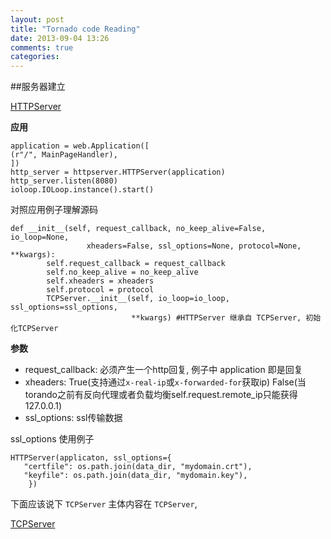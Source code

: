 ```yaml
---
layout: post
title: "Tornado code Reading"
date: 2013-09-04 13:26
comments: true
categories: 
---
```


##服务器建立

[HTTPServer](https://github.com/facebook/tornado/blob/master/tornado/httpserver.py)

**应用**

```
application = web.Application([
(r"/", MainPageHandler),	
])
http_server = httpserver.HTTPServer(application)
http_server.listen(8080)
ioloop.IOLoop.instance().start()
```

对照应用例子理解源码

```
def __init__(self, request_callback, no_keep_alive=False, io_loop=None,
                 xheaders=False, ssl_options=None, protocol=None, **kwargs):
        self.request_callback = request_callback
        self.no_keep_alive = no_keep_alive
        self.xheaders = xheaders
        self.protocol = protocol
        TCPServer.__init__(self, io_loop=io_loop, ssl_options=ssl_options,
                           **kwargs) #HTTPServer 继承自 TCPServer, 初始化TCPServer
```

**参数**

- request_callback: 必须产生一个http回复, 例子中 application 即是回复
- xheaders: True(支持通过`x-real-ip`或`x-forwarded-for`获取ip) False(当torando之前有反向代理或者负载均衡self.request.remote_ip只能获得127.0.0.1)
- ssl_options: ssl传输数据

ssl_options 使用例子 
```
HTTPServer(applicaton, ssl_options={
   "certfile": os.path.join(data_dir, "mydomain.crt"),
   "keyfile": os.path.join(data_dir, "mydomain.key"),
	}) 
```
下面应该说下 `TCPServer` 主体内容在 `TCPServer`, 


[TCPServer](https://github.com/facebook/tornado/blob/master/tornado/tcpserver.py)



